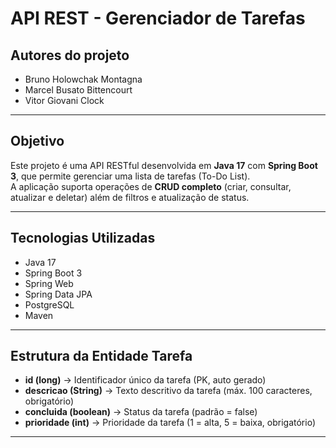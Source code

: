 # API REST - Gerenciador de Tarefas

## Autores do projeto
- Bruno Holowchak Montagna
- Marcel Busato Bittencourt
- Vitor Giovani Clock

---

## Objetivo
Este projeto é uma API RESTful desenvolvida em **Java 17** com **Spring Boot 3**, que permite gerenciar uma lista de tarefas (To-Do List).  
A aplicação suporta operações de **CRUD completo** (criar, consultar, atualizar e deletar) além de filtros e atualização de status.  

---

## Tecnologias Utilizadas
- Java 17  
- Spring Boot 3  
- Spring Web  
- Spring Data JPA  
- PostgreSQL  
- Maven  

---

## Estrutura da Entidade Tarefa
- **id (long)** → Identificador único da tarefa (PK, auto gerado)  
- **descricao (String)** → Texto descritivo da tarefa (máx. 100 caracteres, obrigatório)  
- **concluida (boolean)** → Status da tarefa (padrão = false)  
- **prioridade (int)** → Prioridade da tarefa (1 = alta, 5 = baixa, obrigatório)  

---

